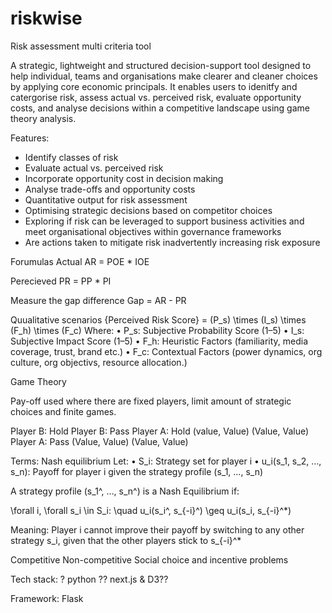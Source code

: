 # riskwise
Risk assessment multi criteria tool

A strategic, lightweight and structured decision-support tool designed to help individual, teams and organisations make clearer and cleaner choices by applying core economic principals. It enables users to idenitfy and catergorise risk, assess actual vs. perceived risk, evaluate opportunity costs, and analyse decisions within a competitive landscape using game theory analysis. 

Features:

- Identify classes of risk
- Evaluate actual vs. perceived risk
- Incorporate opportunity cost in decision making
- Analyse trade-offs and opportunity costs
- Quantitative output for risk assessment
- Optimising strategic decisions based on competitor choices 
- Exploring if risk can be leveraged to support business activities and meet organisational objectives within governance frameworks
- Are actions taken to mitigate risk inadvertently increasing risk exposure



Forumulas 
Actual 
AR = POE * IOE

Perecieved
PR = PP * PI

Measure the gap difference
Gap = AR - PR

Quualitative scenarios
{Perceived Risk Score} = (P_s) \times (I_s) \times (F_h) \times (F_c)
Where:
	•	P_s: Subjective Probability Score (1–5)
	•	I_s: Subjective Impact Score (1–5)
	•	F_h: Heuristic Factors (familiarity, media coverage, trust, brand etc.)
	•	F_c: Contextual Factors (power dynamics, org culture, org objectivs, resource allocation.)



Game Theory

Pay-off used where there are fixed players, limit amount of strategic choices and finite games.


Player B: Hold
Player B: Pass
Player A: Hold
(value, Value)
(Value, Value)
Player A: Pass
(Value, Value)
(Value, Value)


Terms:
Nash equilibrium
Let:
	•	S_i: Strategy set for player i
	•	u_i(s_1, s_2, …, s_n): Payoff for player i given the strategy profile (s_1, …, s_n)

A strategy profile (s_1^, …, s_n^) is a Nash Equilibrium if:

\forall i, \forall s_i \in S_i: \quad u_i(s_i^, s_{-i}^) \geq u_i(s_i, s_{-i}^*)

Meaning: Player i cannot improve their payoff by switching to any other strategy s_i, given that the other players stick to s_{-i}^*

Competitive
Non-competitive 
Social choice and incentive problems



Tech stack:
?
python 
?? next.js & D3??

Framework:
Flask




